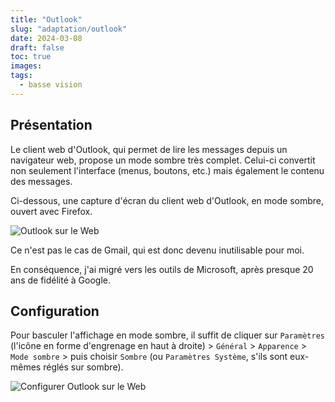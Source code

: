 ```yaml
---
title: "Outlook"
slug: "adaptation/outlook"
date: 2024-03-08
draft: false
toc: true
images:
tags:
  - basse vision
---
```

## Présentation
Le client web d'Outlook, qui permet de lire les messages depuis un navigateur web, propose un mode sombre très complet. Celui-ci convertit non seulement l'interface (menus, boutons, etc.) mais également le contenu des messages. 

Ci-dessous, une capture d'écran du client web d'Outlook, en mode sombre, ouvert avec Firefox.

![Outlook sur le Web](/vision/outlook-webmail-fr.png)

Ce n'est pas le cas de Gmail, qui est donc devenu inutilisable pour moi.

En conséquence, j'ai migré vers les outils de Microsoft, après presque 20 ans de fidélité à Google.

## Configuration
Pour basculer l'affichage en mode sombre, il suffit de cliquer sur `Paramètres` (l'icône en forme d'engrenage en haut à droite) > `Général` > `Apparence` > `Mode sombre` > puis choisir `Sombre` (ou `Paramètres Système`, s'ils sont eux-mêmes réglés sur sombre).

![Configurer Outlook sur le Web](/vision/outlook-webmail-settings-fr.png)